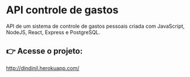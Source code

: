 # API controle de gastos

API de um sistema de controle de gastos pessoais criada com JavaScript, NodeJS, React, Express e PostgreSQL.

## :point_right: Acesse o projeto:
http://dindinjl.herokuapp.com/
